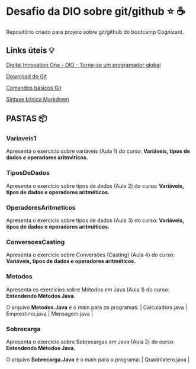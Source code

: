 # Desafio da DIO sobre git/github :star: ☕
Repositório criado para projeto sobre git/github do bootcamp Cognizant.

## Links úteis 💡

[Digital Innovation One - DIO - Torne-se um programador global](https://www.dio.me/sign-in)

[Download do Git](https://git-scm.com/downloads)

[Comandos básicos Git](https://comandosgit.github.io/)

[Sintaxe básica Markdown](https://www.markdownguide.org/basic-syntax/)


## PASTAS 📦

### Variaveis1

Apresenta o exercício sobre variáveis (Aula 1) do curso: **Variáveis, tipos de dados e operadores aritméticos.**

### TiposDeDados

Apresenta o exercício sobre tipos de dados (Aula 2) do curso: **Variáveis, tipos de dados e operadores aritméticos.**

### OperadoresAritmeticos

Apresenta o exercício sobre tipos de dados (Aula 3) do curso: **Variáveis, tipos de dados e operadores aritméticos.**

### ConversoesCasting

Apresenta o exercício sobre Conversões (Casting) (Aula 4) do curso: **Variáveis, tipos de dados e operadores aritméticos.**

### Metodos

Apresenta os exercícios sobre Métodos em Java (Aula 1) do curso: **Entendendo Métodos Java.**

O arquivo **Metodos.Java** é o main para os programas: | Calculadora.java | Emprestimo.java | Mensagem.java |

### Sobrecarga

Apresenta o exercício sobre Sobrecargas em Java (Aula 2) do curso: **Entendendo Métodos Java.**

O arquivo **Sobrecarga.Java** é o main para o programa: | Quadrilatero.java | 
